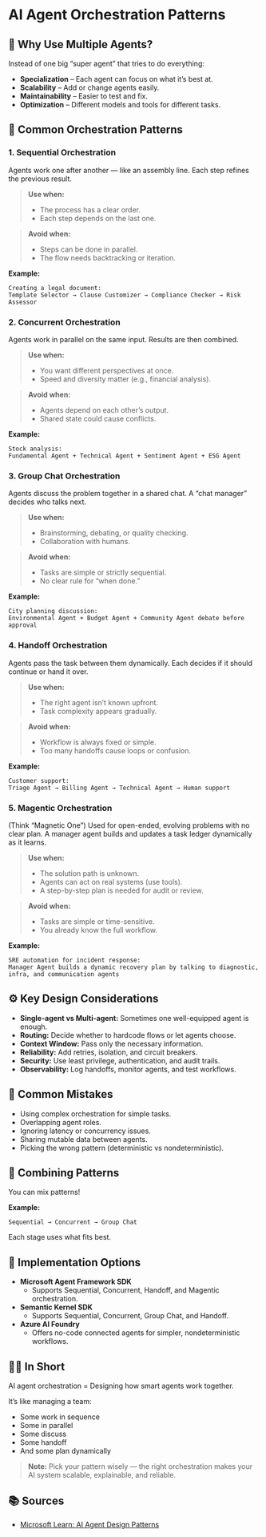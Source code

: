 # AI Agent Orchestration Patterns

## 🤝 Why Use Multiple Agents?

Instead of one big “super agent” that tries to do everything:

- **Specialization** – Each agent can focus on what it’s best at.
- **Scalability** – Add or change agents easily.
- **Maintainability** – Easier to test and fix.
- **Optimization** – Different models and tools for different tasks.

## 🧩 Common Orchestration Patterns

### 1. Sequential Orchestration

Agents work one after another — like an assembly line. Each step refines the previous result.

> **Use when:**
> - The process has a clear order.
> - Each step depends on the last one.

> **Avoid when:**
> - Steps can be done in parallel.
> - The flow needs backtracking or iteration.

**Example:**
```
Creating a legal document:
Template Selector → Clause Customizer → Compliance Checker → Risk Assessor
```


### 2. Concurrent Orchestration

Agents work in parallel on the same input. Results are then combined.

> **Use when:**
> - You want different perspectives at once.
> - Speed and diversity matter (e.g., financial analysis).

> **Avoid when:**
> - Agents depend on each other’s output.
> - Shared state could cause conflicts.

**Example:**
```
Stock analysis:
Fundamental Agent + Technical Agent + Sentiment Agent + ESG Agent
```


### 3. Group Chat Orchestration

Agents discuss the problem together in a shared chat. A “chat manager” decides who talks next.

> **Use when:**
> - Brainstorming, debating, or quality checking.
> - Collaboration with humans.

> **Avoid when:**
> - Tasks are simple or strictly sequential.
> - No clear rule for “when done.”

**Example:**
```
City planning discussion:
Environmental Agent + Budget Agent + Community Agent debate before approval
```


### 4. Handoff Orchestration

Agents pass the task between them dynamically. Each decides if it should continue or hand it over.

> **Use when:**
> - The right agent isn’t known upfront.
> - Task complexity appears gradually.

> **Avoid when:**
> - Workflow is always fixed or simple.
> - Too many handoffs cause loops or confusion.

**Example:**
```
Customer support:
Triage Agent → Billing Agent → Technical Agent → Human support
```


### 5. Magentic Orchestration

(Think “Magnetic One”)
Used for open-ended, evolving problems with no clear plan. A manager agent builds and updates a task ledger dynamically as it learns.

> **Use when:**
> - The solution path is unknown.
> - Agents can act on real systems (use tools).
> - A step-by-step plan is needed for audit or review.

> **Avoid when:**
> - Tasks are simple or time-sensitive.
> - You already know the full workflow.

**Example:**
```
SRE automation for incident response:
Manager Agent builds a dynamic recovery plan by talking to diagnostic, infra, and communication agents
```


## ⚙️ Key Design Considerations

- **Single-agent vs Multi-agent:** Sometimes one well-equipped agent is enough.
- **Routing:** Decide whether to hardcode flows or let agents choose.
- **Context Window:** Pass only the necessary information.
- **Reliability:** Add retries, isolation, and circuit breakers.
- **Security:** Use least privilege, authentication, and audit trails.
- **Observability:** Log handoffs, monitor agents, and test workflows.


## 🚫 Common Mistakes

- Using complex orchestration for simple tasks.
- Overlapping agent roles.
- Ignoring latency or concurrency issues.
- Sharing mutable data between agents.
- Picking the wrong pattern (deterministic vs nondeterministic).


## 🔄 Combining Patterns

You can mix patterns!

**Example:**
```
Sequential → Concurrent → Group Chat
```
Each stage uses what fits best.


## 🧰 Implementation Options

- **Microsoft Agent Framework SDK**
	- Supports Sequential, Concurrent, Handoff, and Magentic orchestration.
- **Semantic Kernel SDK**
	- Supports Sequential, Concurrent, Group Chat, and Handoff.
- **Azure AI Foundry**
	- Offers no-code connected agents for simpler, nondeterministic workflows.


## 🧑‍💻 In Short

AI agent orchestration = Designing how smart agents work together.

It’s like managing a team:
- Some work in sequence
- Some in parallel
- Some discuss
- Some handoff
- And some plan dynamically

> **Note:** Pick your pattern wisely — the right orchestration makes your AI system scalable, explainable, and reliable.


## 📚 Sources

- [Microsoft Learn: AI Agent Design Patterns](https://learn.microsoft.com/en-us/azure/architecture/ai-ml/guide/ai-agent-design-patterns)